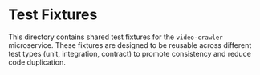 # Test Fixtures

This directory contains shared test fixtures for the `video-crawler` microservice. These fixtures are designed to be reusable across different test types (unit, integration, contract) to promote consistency and reduce code duplication.
